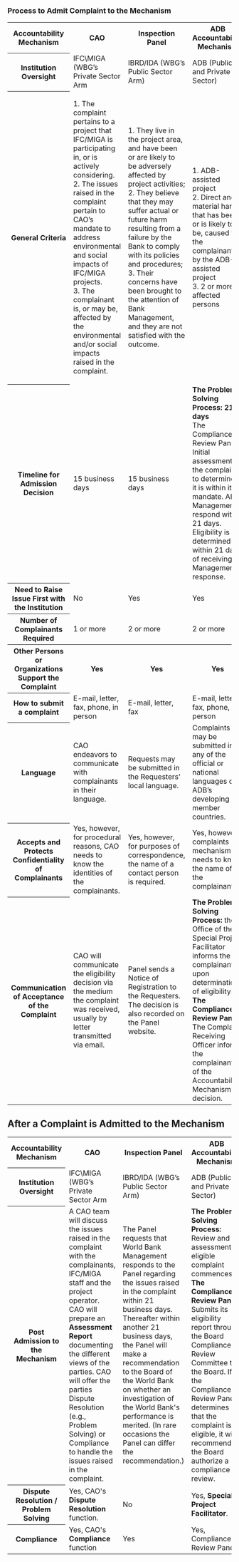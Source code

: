 
### Process to Admit Complaint to the Mechanism

<table>
  <tr>
    <th>Accountability Mechanism</th>
    <th>CAO</th>
    <th>Inspection Panel</th>
    <th>ADB Accountability Mechanism</th>
  </tr>
  <tr>
    <th>Institution Oversight</th>
    <td>IFC\MIGA (WBG’s Private Sector Arm</td>
    <td>IBRD/IDA (WBG’s Public Sector Arm)</td>
    <td>ADB (Public and Private Sector)</td>
  </tr>
  <tr>
    <th>General Criteria</th>
    <td>
    <p>
    1. The complaint pertains to a project that IFC/MIGA is participating in, or is actively considering.<br />
    2. The issues raised in the complaint pertain to CAO’s mandate to address environmental and social impacts of IFC/MIGA projects.<br />
    3. The complainant is, or may be, affected by the environmental and/or social impacts raised in the complaint.
    </p>
    </td>
    <td>
    <p>
    1. They live in the project area, and have been or are likely to be adversely affected by project activities;<br />
    2. They believe that they may suffer actual or future harm resulting from a failure by the Bank to comply with its policies and procedures;<br />
    3. Their concerns have been brought to the attention of Bank Management, and they are not satisfied with the outcome.
    </p>
    </td>
    <td>
    <p>
    1. ADB-assisted project<br />
    2. Direct and material harm that has been, or is likely to be, caused to the complainants by the ADB-assisted project<br />
    3. 2 or more affected persons
    </p>
    </td>
  </tr>
  <tr>
    <th>Timeline for Admission Decision</th>
    <td>15 business days</td>
    <td>15 business days</td>
    <td><strong>The Problem Solving Process: 21 days</strong><br />The Compliance Review Panel: Initial assessment of the complaint to determine if it is within its mandate. ADB Management respond within 21 days. Eligibility is determined within 21 days of receiving Management's response.</td>
  </tr>
  <tr>
    <th>Need to Raise Issue First with the Institution</th>
    <td>No</td>
    <td>Yes</td>
    <td>Yes</td>
  </tr>
  <tr>
    <th>Number of Complainants Required</th>
    <td>1 or more</td>
    <td>2 or more</td>
    <td>2 or more</td>
  </tr>
  <tr>
    <th>Other Persons or Organizations Support the Complaint</th>
    <th>Yes</th>
    <th>Yes</th>
    <th>Yes</th>
  </tr>
  <tr>
    <th>How to submit a complaint</th>
    <td>E-mail, letter, fax, phone, in person</td>
    <td>E-mail, letter, fax</td>
    <td>E-mail, letter, fax, phone, in person</td>
  </tr>
  <tr>
    <th>Language</th>
    <td>CAO endeavors to communicate with complainants in their language.</td>
    <td>Requests may be submitted in the Requesters’ local language.</td>
    <td>Complaints may be submitted in any of the official or national languages of ADB’s  developing member countries.</td>
  </tr>
  <tr>
    <th>Accepts and Protects Confidentiality of Complainants</th>
    <td>Yes, however, for procedural reasons, CAO needs to know the identities of the complainants.</td>
    <td>Yes, however, for purposes of correspondence, the name of a contact person is required.</td>
    <td>Yes, however, complaints mechanism needs to know the name of the complainants. </td>
  </tr>
  <tr>
    <th>Communication of Acceptance of the Complaint</th>
    <td>CAO will communicate the eligibility decision via the medium the complaint was received, usually by letter transmitted via email.</td>
    <td>Panel sends a Notice of Registration to the Requesters. The decision is also recorded on the Panel website.</td>
    <td><strong>The Problem Solving Process:</strong> the Office of the Special Project Facilitator informs the complainants upon determination of eligibility.<br />
    <strong>The Compliance Review Panel:</strong> The Complaint Receiving Officer informs the complainants of the Accountability Mechanism’s decision. </td>
  </tr>
</table>


## After a Complaint is Admitted to the Mechanism

<table>
  <tr>
    <th>Accountability Mechanism</th>
    <th>CAO</th>
    <th>Inspection Panel</th>
    <th>ADB Accountability Mechanism</th>
  </tr>
  <tr>
    <th>Institution Oversight</th>
    <td>IFC\MIGA (WBG’s Private Sector Arm</td>
    <td>IBRD/IDA (WBG’s Public Sector Arm)</td>
    <td>ADB (Public and Private Sector)</td>
  </tr>
  <tr>
    <th>Post Admission to the Mechanism</th>
    <td>A CAO team will discuss the issues raised in the complaint with the complainants, IFC/MIGA staff and the project operator. CAO will prepare an <strong>Assessment Report</strong> documenting the different views of the parties. CAO will offer the parties Dispute Resolution (e.g., Problem Solving) or Compliance to handle the issues raised in the complaint.</td>
    <td>The Panel requests that World Bank Management responds  to the Panel regarding the issues raised in the complaint within 21 business days. Thereafter within another 21 business days, the Panel will make a recommendation to the Board of the World Bank on whether an investigation of the World Bank's performance is merited. (In rare occasions the Panel can differ the recommendation.)</td>
    <td><strong>The Problem Solving Process:</strong> Review and assessment of eligible complaint commences. <br /><strong>The Compliance Review Panel:</strong> Submits its eligibility report through the Board Compliance Review Committee to the Board. If the Compliance Review Panel determines that the complaint is eligible, it will recommend the Board authorize a compliance review.</td>
  </tr>
  <tr>
    <th>Dispute Resolution / Problem Solving</th>
    <td>Yes, CAO's <strong>Dispute Resolution</strong> function.</td>
    <td>No</td>
    <td>Yes, <strong>Special Project Facilitator</strong>.</td>
  </tr>
  <tr>
    <th>Compliance</th>
    <td>Yes, CAO's <strong>Compliance</strong> function</td>
    <td>Yes</td>
    <td>Yes, Compliance Review Panel.</td>
  </tr>
<!--
  <tr>
    <th>Accountability Mechanism</th>
    <td>CAO</td>
    <td>Inspection Panel</td>
    <td>ADB Accountability Mechanism</td>
  </tr>
-->
</table>
